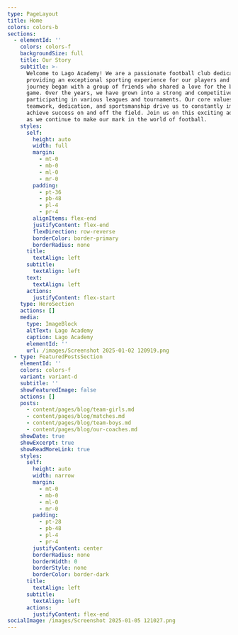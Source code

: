 ```yaml
---
type: PageLayout
title: Home
colors: colors-b
sections:
  - elementId: ''
    colors: colors-f
    backgroundSize: full
    title: Our Story
    subtitle: >-
      Welcome to Lago Academy! We are a passionate football club dedicated to
      providing an exceptional sporting experience for our players and fans. Our
      journey began with a group of friends who shared a love for the beautiful
      game. Over the years, we have grown into a strong and competitive team,
      participating in various leagues and tournaments. Our core values of
      teamwork, dedication, and sportsmanship drive us to constantly improve and
      achieve success on and off the field. Join us on this exciting adventure
      as we continue to make our mark in the world of football.
    styles:
      self:
        height: auto
        width: full
        margin:
          - mt-0
          - mb-0
          - ml-0
          - mr-0
        padding:
          - pt-36
          - pb-48
          - pl-4
          - pr-4
        alignItems: flex-end
        justifyContent: flex-end
        flexDirection: row-reverse
        borderColor: border-primary
        borderRadius: none
      title:
        textAlign: left
      subtitle:
        textAlign: left
      text:
        textAlign: left
      actions:
        justifyContent: flex-start
    type: HeroSection
    actions: []
    media:
      type: ImageBlock
      altText: Lago Academy
      caption: Lago Academy
      elementId: ''
      url: /images/Screenshot 2025-01-02 120919.png
  - type: FeaturedPostsSection
    elementId: ''
    colors: colors-f
    variant: variant-d
    subtitle: ''
    showFeaturedImage: false
    actions: []
    posts:
      - content/pages/blog/team-girls.md
      - content/pages/blog/matches.md
      - content/pages/blog/team-boys.md
      - content/pages/blog/our-coaches.md
    showDate: true
    showExcerpt: true
    showReadMoreLink: true
    styles:
      self:
        height: auto
        width: narrow
        margin:
          - mt-0
          - mb-0
          - ml-0
          - mr-0
        padding:
          - pt-28
          - pb-48
          - pl-4
          - pr-4
        justifyContent: center
        borderRadius: none
        borderWidth: 0
        borderStyle: none
        borderColor: border-dark
      title:
        textAlign: left
      subtitle:
        textAlign: left
      actions:
        justifyContent: flex-end
socialImage: /images/Screenshot 2025-01-05 121027.png
---
```

